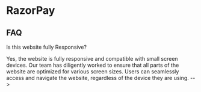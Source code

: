  # RazorPay

<!-- Todo's is a project management tool that helps you stay organized by creating and managing tasks. It allows you to prioritize and track your progress, ensuring you stay productive and efficient.

## Table of Contents

-   [Clone](#clone)
-   [Features](#features)
-   [Requirements](#requirements)
-   [Usage](#usage)
-   [Installation](#installation)
-   [Contributing](#contributing)
-   [Conclusion](#conclusion)
-   [FAQ](#faq)

## Deployment

[![Deployed on Vercel](https://img.shields.io/badge/Deployed%20on-Vercel-black?style=for-the-badge&logo=vercel)](https://opentodos.vercel.app)

## Color Reference

| Color     | Hex                                                              |
| --------- | ---------------------------------------------------------------- |
| Primary   | ![#EDF2F7](https://via.placeholder.com/10/EDF2F7?text=+) #EDF2F7 |
| Secondary | ![#FBD38D](https://via.placeholder.com/10/FBD38D?text=+) #FBD38D |
| Third     | ![#2D3748](https://via.placeholder.com/10/2D3748?text=+) #2D3748 |
| Other     | ![#F03D5F](https://via.placeholder.com/10/F03D5F?text=+) #F03D5F |

## Status

[![](https://img.shields.io/github/last-commit/SutharShantanu/Todo?logo=Todo&style=for-the-badge&color=blue)]()

[![](https://img.shields.io/github/languages/count/SutharShantanu/Todo?style=for-the-badge)]()

## Clone

To run this project on Cloud IDE, run the following command in your terminal:

[![CodeSandbox](https://img.shields.io/badge/CodeSandbox-Open%20in%20CodeSandbox-blue?logo=codesandbox&style=for-the-badge)](https://codesandbox.io/s/github/SutharShantanu/Todo)

Or else you can clone this project on you local system, run the following command in your terminal:

```shell
git clone https://github.com/SutharShantanu/Todo.git
```

Alternatively, you can use your preferred Git client and clone the repository using the provided URL.

## Requirements

| Dependency                                                                               | Version   |
| ---------------------------------------------------------------------------------------- | --------- |
| [@chakra-ui/icons](https://www.npmjs.com/package/@chakra-ui/icons)                       | ^2.0.18   |
| [@chakra-ui/react](https://www.npmjs.com/package/@chakra-ui/react)                       | ^2.7.1    |
| [framer-motion](https://www.npmjs.com/package/framer-motion)                             | ^10.12.18 |
| [react](https://www.npmjs.com/package/react)                                             | ^18.2.0   |
| [react-dom](https://www.npmjs.com/package/react-dom)                                     | ^18.2.0   |
| [react-icons](https://www.npmjs.com/package/react-icons)                                 | ^4.10.1   |
| [react-redux](https://www.npmjs.com/package/react-redux)                                 | ^8.1.1    |
| [react-router-dom](https://www.npmjs.com/package/react-router-dom)                       | ^6.14.1   |
| [react-scripts](https://www.npmjs.com/package/react-scripts)                             | 5.0.1     |
| [redux](https://www.npmjs.com/package/redux)                                             | ^4.2.1    |
| [redux-thunk](https://www.npmjs.com/package/redux-thunk)                                 | ^2.4.2    |
| [victory](https://www.npmjs.com/package/victory)                                         | ^36.6.11  |

These are the updated requirements with their respective versions.

You can find the latest versions of these libraries by referring to their respective documentation or package manager.

## Features

-   Create, Read, Update, and Delete (CRUD) operations for managing todos and tasks.
-   User-friendly interface for easy task organization.
-   Real-time updates and notifications for task changes.
-   Responsive design for seamless usage on different devices.

## Technologies Used

-   Frontend: HTML, CSS, JavaScript, React JS, Redux, Chakra UI

## Usage

To use this project, simply navigate to the deployed website on Vercel. From there, you can browse through the different examples and tutorials, each represented in the form of a card. Click on a card to view the code and see how the hook is used in practice.

## Installation

To install this project locally, follow these steps:

1. Clone the repository to your local machine as mentioned [above](#clone).
2. Install the necessary dependencies using `npm install`.
3. Run the project using `npm start`.

## Contributing

If you'd like to contribute to this project, feel free to submit a pull request with your changes. We welcome contributions of all kinds, including bug fixes, new features, and documentation improvements.

[![Contributor](https://img.shields.io/badge/Contributor-SutharShantanu-blue?style=for-the-badge&logo=github)](https://github.com/SutharShantanu)

## Conclusion

Overall, Todo's project provides a comprehensive solution for managing todos and tasks efficiently. With its user-friendly interface, real-time updates, and features, it offers a seamless experience for individuals and teams to stay organized and productive. Whether you're a student, professional, or anyone looking to manage their tasks effectively, Todo's got you covered.

<!--![Todo's](https://github.com/SutharShantanu/Todo/assets/110021464/4cd0ff9e-5f9f-4cf6-ab8a-e25c307db047)-->


## FAQ

Is this website fully Responsive?

Yes, the website is fully responsive and compatible with small screen devices. Our team has diligently worked to ensure that all parts of the website are optimized for various screen sizes. Users can seamlessly access and navigate the website, regardless of the device they are using. -->
